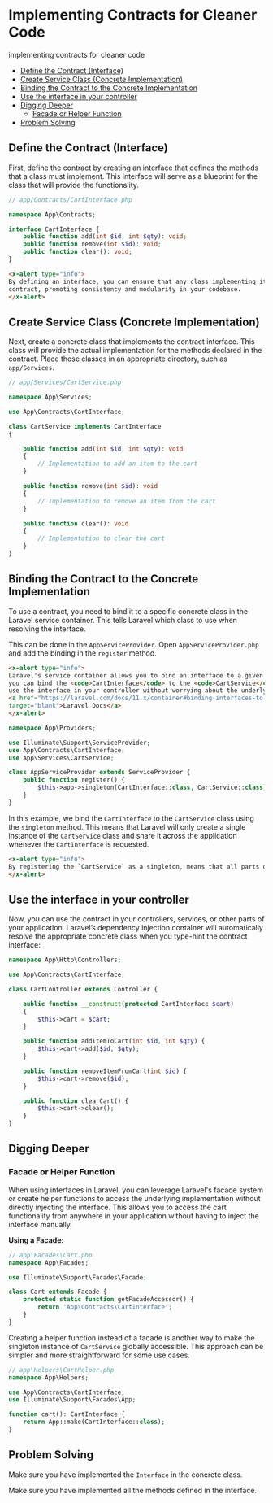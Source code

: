 # Implementing Contracts for Cleaner Code

implementing contracts for cleaner code

- [Define the Contract (Interface)](#define-the-contract-interface)
- [Create Service Class (Concrete Implementation)](#create-service-class-concrete-implementation)
- [Binding the Contract to the Concrete Implementation](#binding-the-contract-to-the-concrete-implementation)
- [Use the interface in your controller](#use-the-interface-in-your-controller)
- [Digging Deeper](#digging-deeper)
  - [Facade or Helper Function](#facade-or-helper-function)
- [Problem Solving](#problem-solving)

## Define the Contract (Interface)

First, define the contract by creating an interface that defines the methods that a class must
implement. This interface will serve as a blueprint for the class that will provide the
functionality.

```php
// app/Contracts/CartInterface.php

namespace App\Contracts;

interface CartInterface {
    public function add(int $id, int $qty): void;
    public function remove(int $id): void;
    public function clear(): void;
}
```

```html +parse
<x-alert type="info">
By defining an interface, you can ensure that any class implementing it adheres to a specific
contract, promoting consistency and modularity in your codebase.
</x-alert>
```

## Create Service Class (Concrete Implementation)

Next, create a concrete class that implements the contract interface. This class will provide the
actual implementation for the methods declared in the contract. Place these classes in an
appropriate directory, such as `app/Services`.

```php
// app/Services/CartService.php

namespace App\Services;

use App\Contracts\CartInterface;

class CartService implements CartInterface
{

    public function add(int $id, int $qty): void
    {
        // Implementation to add an item to the cart
    }

    public function remove(int $id): void
    {
        // Implementation to remove an item from the cart
    }

    public function clear(): void
    {
        // Implementation to clear the cart
    }
}
```

## Binding the Contract to the Concrete Implementation

To use a contract, you need to bind it to a specific concrete class in the Laravel service
container. This tells Laravel which class to use when resolving the interface. 

This can be done in the `AppServiceProvider`. Open `AppServiceProvider.php` and add the
binding in the `register` method.

```html +parse
<x-alert type="info">
Laravel's service container allows you to bind an interface to a given implementation. For example,
you can bind the <code>CartInterface</code> to the <code>CartService</code> class, enabling you to
use the interface in your controller without worrying about the underlying implementation.
<a href="https://laravel.com/docs/11.x/container#binding-interfaces-to-implementations"
target="blank">Laravel Docs</a>
</x-alert>
```

```php
namespace App\Providers;

use Illuminate\Support\ServiceProvider;
use App\Contracts\CartInterface;
use App\Services\CartService;

class AppServiceProvider extends ServiceProvider {
    public function register() {
        $this->app->singleton(CartInterface::class, CartService::class);
    }
}
```

In this example, we bind the `CartInterface` to the `CartService` class using the `singleton` method.
This means that Laravel will only create a single instance of the `CartService` class and share it
across the application whenever the `CartInterface` is requested.

```html +parse
<x-alert type="info">
By registering the `CartService` as a singleton, means that all parts of your application will share the same cart instance.
</x-alert>
```

## Use the interface in your controller

Now, you can use the contract in your controllers, services, or other parts of your application.
Laravel’s dependency injection container will automatically resolve the appropriate concrete class
when you type-hint the contract interface:

```php
namespace App\Http\Controllers;

use App\Contracts\CartInterface;

class CartController extends Controller {

    public function __construct(protected CartInterface $cart)
    {
        $this->cart = $cart;
    }

    public function addItemToCart(int $id, int $qty) {
        $this->cart->add($id, $qty);
    }

    public function removeItemFromCart(int $id) {
        $this->cart->remove($id);
    }

    public function clearCart() {
        $this->cart->clear();
    }
}
```

## Digging Deeper

### Facade or Helper Function

When using interfaces in Laravel, you can leverage Laravel's facade system or create helper
functions to access the underlying implementation without directly injecting the interface. This
allows you to access the cart functionality from anywhere in your application without having to
inject the interface manually.

**Using a Facade:**

```php
// app\Facades\Cart.php
namespace App\Facades;

use Illuminate\Support\Facades\Facade;

class Cart extends Facade {
    protected static function getFacadeAccessor() {
        return 'App\Contracts\CartInterface';
    }
}
```

Creating a helper function instead of a facade is another way to make the singleton instance of
`CartService` globally accessible. This approach can be simpler and more straightforward for some
use cases.

```php
// app\Helpers\CartHelper.php
namespace App\Helpers;

use App\Contracts\CartInterface;
use Illuminate\Support\Facades\App;

function cart(): CartInterface {
    return App::make(CartInterface::class);
}
```



## Problem Solving

Make sure you have implemented the `Interface` in the concrete class. 

Make sure you have implemented all the methods defined in the interface.